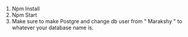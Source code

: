 1. Npm Install
2. Npm Start
3. Make sure to make Postgre and change db user from " Marakshy " to whatever your database name is.
